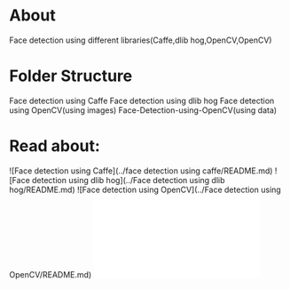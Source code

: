 # About 
Face detection using different libraries(Caffe,dlib hog,OpenCV,OpenCV)

# Folder Structure
Face detection using Caffe
Face detection using dlib hog
Face detection using OpenCV(using images)
Face-Detection-using-OpenCV(using data)


# Read about:

![Face detection using Caffe](../face detection using caffe/README.md)
![Face detection using dlib hog](../Face detection using dlib hog/README.md)
![Face detection using OpenCV](../Face detection using OpenCV/README.md)
![Face-Detection-using-OpenCV](../Face-Detection-using-OpenCV/readme.md)



